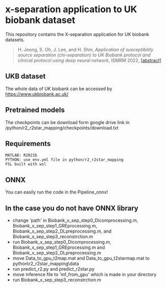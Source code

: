 
# x-separation application to UK biobank dataset
This repository contains the X-separation application for UK biobank datasets.
> H. Jeong, S. Oh, J. Lee, and H. Shin, _Application of susceptibility source separation (chi-separation) to UK Biobank protocol and clinical protocol using deep neural network_, ISMRM 2022,
> [[abstract]](https://archive.ismrm.org/2022/2364.html)



## UKB dataset

The whole data of UK biobank can be accessed by https://www.ukbiobank.ac.uk/

## Pretrained models

The checkpoints can be download form google drive link in /python/r2_r2star_mapping/checkpoints/download.txt

## Requirements
```
MATLAB: R2021b
PYTHON: use env.yml file in python/r2_r2star_mapping
FSL built with wsl
```

## ONNX
You can easily run the code in the Pipeline_onnx!

## In the case you do not have ONNX library
* change 'path' in Biobank_x_sep_step0_Dicomprocessing.m, Biobank_x_sep_step1_GREprocessing.m, Biobank_x_sep_step2_DLpreprocessing.m, and Biobank_x_sep_step3_reconstrction.m
* run Biobank_x_sep_step0_Dicomprocessing.m, Biobank_x_sep_step1_GREprocessing.m and Biobank_x_sep_step2_DLpreprocessing.m
* move Data_to_gpu_t2map.mat and Data_to_gpu_t2starmap.mat to python\r2_r2star_mapping\data
* run predict_r2.py and predict_r2star.py
* move inference file to 'inf_from_gpu' which is made in your directory
* run Biobank_x_sep_step3_reconstrction.m
